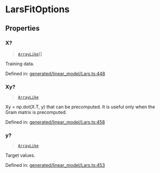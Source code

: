 # LarsFitOptions

## Properties

### X?

> [`ArrayLike`](../types/ArrayLike.md)[]

Training data.

Defined in:  [generated/linear\_model/Lars.ts:448](https://github.com/transitive-bullshit/scikit-learn-ts/blob/92ab806/packages/sklearn/src/generated/linear_model/Lars.ts#L448)

### Xy?

> [`ArrayLike`](../types/ArrayLike.md)

Xy = np.dot(X.T, y) that can be precomputed. It is useful only when the Gram matrix is precomputed.

Defined in:  [generated/linear\_model/Lars.ts:458](https://github.com/transitive-bullshit/scikit-learn-ts/blob/92ab806/packages/sklearn/src/generated/linear_model/Lars.ts#L458)

### y?

> [`ArrayLike`](../types/ArrayLike.md)

Target values.

Defined in:  [generated/linear\_model/Lars.ts:453](https://github.com/transitive-bullshit/scikit-learn-ts/blob/92ab806/packages/sklearn/src/generated/linear_model/Lars.ts#L453)
